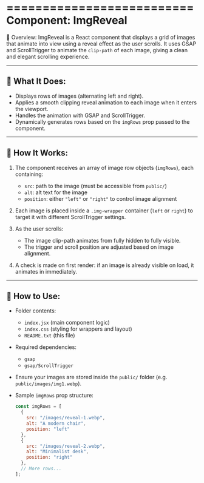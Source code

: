==========================
Component: ImgReveal
==========================

📌 Overview:
ImgReveal is a React component that displays a grid of images that animate into view using a reveal effect as the user scrolls. It uses GSAP and ScrollTrigger to animate the `clip-path` of each image, giving a clean and elegant scrolling experience.

--------------------------------------------
🎯 What It Does:
--------------------------------------------

- Displays rows of images (alternating left and right).
- Applies a smooth clipping reveal animation to each image when it enters the viewport.
- Handles the animation with GSAP and ScrollTrigger.
- Dynamically generates rows based on the `imgRows` prop passed to the component.

--------------------------------------------
📂 How It Works:
--------------------------------------------

1. The component receives an array of image row objects (`imgRows`), each containing:
   - `src`: path to the image (must be accessible from `public/`)
   - `alt`: alt text for the image
   - `position`: either `"left"` or `"right"` to control image alignment

2. Each image is placed inside a `.img-wrapper` container (`left` or `right`) to target it with different ScrollTrigger settings.

3. As the user scrolls:
   - The image clip-path animates from fully hidden to fully visible.
   - The trigger and scroll position are adjusted based on image alignment.

4. A check is made on first render: if an image is already visible on load, it animates in immediately.

--------------------------------------------
🧾 How to Use:
--------------------------------------------

- Folder contents:
  - `index.jsx` (main component logic)
  - `index.css` (styling for wrappers and layout)
  - `README.txt` (this file)

- Required dependencies:
  - `gsap`
  - `gsap/ScrollTrigger`

- Ensure your images are stored inside the `public/` folder (e.g. `public/images/img1.webp`).

- Sample `imgRows` prop structure:
  ```jsx
  const imgRows = [
    {
      src: "/images/reveal-1.webp",
      alt: "A modern chair",
      position: "left"
    },
    {
      src: "/images/reveal-2.webp",
      alt: "Minimalist desk",
      position: "right"
    },
    // More rows...
  ];
